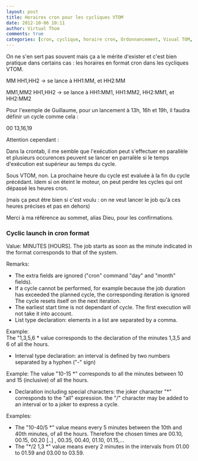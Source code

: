 ```yaml
---
layout: post
title: Horaires cron pour les cycliques VTOM
date: 2012-10-06 10:11
author: Virtual Thom
comments: true
categories: [cron, cyclique, horaire cron, Ordonnancement, Visual TOM, VTOM, VTOM]
---
```

On ne s'en sert pas souvent mais ça a le mérite d'exister et c'est bien pratique dans certains cas : les horaires en format cron dans les cycliques VTOM.

MM HH1,HH2 -> se lance à HH1:MM, et HH2:MM  

MM1,MM2 HH1,HH2 -> se lance à HH1:MM1, HH1:MM2, HH2:MM1, et HH2:MM2


Pour l'exemple de Guillaume, pour un lancement à 13h, 16h et 19h, il faudra définir un cycle comme cela : 

00 13,16,19

Attention cependant : 

Dans la crontab, il me semble que l'exécution peut s'effectuer en parallèle et plusieurs occurences peuvent se lancer en parralèle si le temps d'exécution est supérieur au temps du cycle.

Sous VTOM, non. La prochaine heure du cycle est evaluée à la fin du cycle précédant. Idem si on éteint le moteur, on peut perdre les cycles qui ont dépassé les heures cron.

(mais ça peut être bien si c'est voulu : on ne veut lancer le job qu'à ces heures précises et pas en dehors)

Merci à ma référence au sommet, alias Dieu, pour les confirmations.


### Cyclic launch in cron format  

Value: MINUTES [HOURS]. The job starts as soon as the minute indicated in the format corresponds to that of the system.  

Remarks:  
 * The extra fields are ignored ("cron" command "day" and "month" fields).
 * If a cycle cannot be performed, for example because the job duration has exceeded the planned cycle, the corresponding iteration is ignored The cycle resets itself on the next iteration.
 * The earliest start time is not dependant of cycle. The first execution will not take it into account.
 * List type declaration: elements in a list are separated by a comma.  

Example:  
The "1,3,5,6 * value corresponds to the declaration of the minutes 1,3,5 and 6 of all the hours.
 * Interval type declaration: an interval is defined by two numbers separated by a hyphen ("-" sign)  

Example: The value "10-15 *" corresponds to all the minutes between 10 and 15 (inclusive) of all the hours.  
 * Declaration including special characters: the joker character "*" corresponds to the "all" expression. the "/" character may be added to an interval or to a joker to express a cycle.  

 Examples:  
  * The "10-40/5 *" value means every 5 minutes between the 10th and 40th minutes, of all the hours. Therefore the chosen times are 00.10, 00.15, 00.20 [..] , 00.35, 00.40, 01.10, 01.15,…
 * The "*/2 1,3 *" value means every 2 minutes in the intervals from 01.00 to 01.59 and 03.00 to 03.59.

